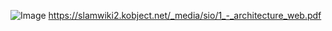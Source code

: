 


![Image](https://images.squarespace-cdn.com/content/v1/60f1a490a90ed8713c41c36c/1628807693445-MJX2ZG1CAYVBGG37CGUU/image-asset.png
)
https://slamwiki2.kobject.net/_media/sio/1_-_architecture_web.pdf
